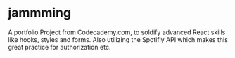 # jammming
A portfolio Project from Codecademy.com, to soldify advanced React skills like hooks, styles and forms. Also utilizing the Spotifiy API which makes this great practice for authorization etc.


